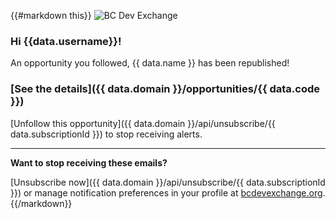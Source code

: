 {{#markdown this}}
![BC Dev Exchange](https://bcdevexchange.org/modules/core/client/img/logo/new-logo-220px.png)

### Hi {{data.username}}!

An opportunity you followed, {{ data.name }} has been republished!

### [See the details]({{ data.domain }}/opportunities/{{ data.code }})

[Unfollow this opportunity]({{ data.domain }}/api/unsubscribe/{{ data.subscriptionId }}) to stop receiving alerts. 

---

**Want to stop receiving these emails?**

[Unsubscribe now]({{ data.domain }}/api/unsubscribe/{{ data.subscriptionId }}) or manage notification preferences in your profile at [bcdevexchange.org](http://bcdevexchange.org).
{{/markdown}}